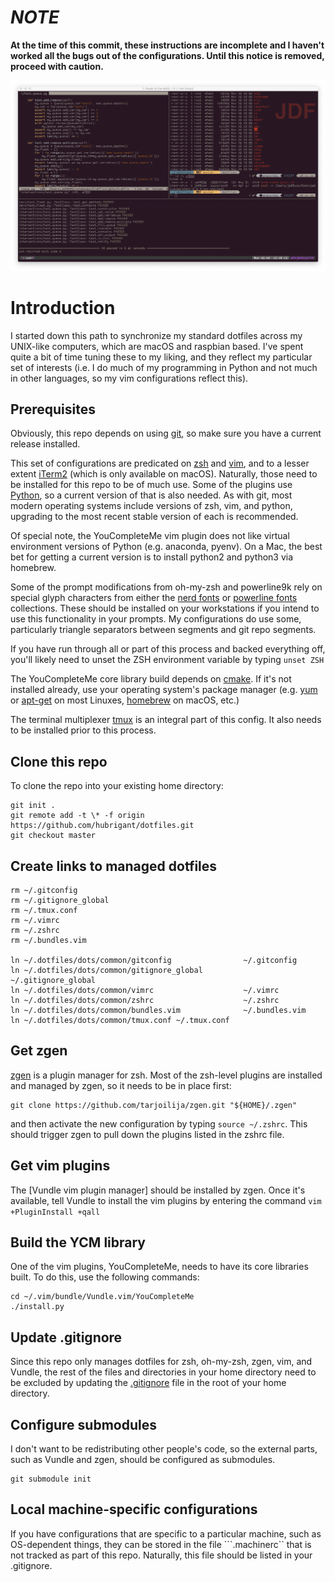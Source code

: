 # ***NOTE***
__At the time of this commit, these instructions are incomplete and I haven't worked all the bugs out of the configurations. Until this notice is removed, proceed with caution.__

![example screenshot](screenshot.png)

# Introduction
I started down this path to synchronize my standard dotfiles across my UNIX-like computers, which are macOS and raspbian based. I've spent quite a bit of time tuning these to my liking, and they reflect my particular set of interests (i.e. I do much of my programming in Python and not much in other languages, so my vim configurations reflect this).

## Prerequisites
Obviously, this repo depends on using [git](https://git-scm.com/), so make sure you have a current release installed.

This set of configurations are predicated on [zsh](https://www.zsh.org/) and [vim](https://www.vim.org/), and to a lesser extent [iTerm2](https://iterm2.com/) (which is only available on macOS). Naturally, those need to be installed for this repo to be of much use. Some of the plugins use [Python](https://www.python.org/), so a current version of that is also needed. As with git, most modern operating systems include versions of zsh, vim, and python, upgrading to the most recent stable version of each is recommended.

Of special note, the YouCompleteMe vim plugin does not like virtual environment versions of Python (e.g. anaconda, pyenv). On a Mac, the best bet for getting a current version is to install python2 and python3 via homebrew.

Some of the prompt modifications from oh-my-zsh and powerline9k rely on special glyph characters from either the [nerd fonts](https://nerdfonts.com/) or [powerline fonts](https://github.com/powerline/fonts) collections. These should be installed on your workstations if you intend to use this functionality in your prompts. My configurations do use some, particularly triangle separators between segments and git repo segments.

If you have run through all or part of this process and backed everything off, you'll likely need to unset the ZSH environment variable by typing ```unset ZSH```

The YouCompleteMe core library build depends on [cmake](https://cmake.org/). If it's not installed already, use your operating system's package manager (e.g. [yum](http://yum.baseurl.org/) or [apt-get](https://wiki.debian.org/Apt) on most Linuxes, [homebrew](https://brew.sh/) on macOS, etc.)

The terminal multiplexer [tmux](https://github.com/tmux/tmux/wiki) is an integral part of this config. It also needs to be installed prior to this process.

## Clone this repo
To clone the repo into your existing home directory:

```
git init .
git remote add -t \* -f origin https://github.com/hubrigant/dotfiles.git
git checkout master
```

## Create links to managed dotfiles
```
rm ~/.gitconfig
rm ~/.gitignore_global
rm ~/.tmux.conf
rm ~/.vimrc
rm ~/.zshrc
rm ~/.bundles.vim

ln ~/.dotfiles/dots/common/gitconfig                ~/.gitconfig
ln ~/.dotfiles/dots/common/gitignore_global         ~/.gitignore_global
ln ~/.dotfiles/dots/common/vimrc                    ~/.vimrc
ln ~/.dotfiles/dots/common/zshrc                    ~/.zshrc
ln ~/.dotfiles/dots/common/bundles.vim              ~/.bundles.vim
ln ~/.dotfiles/dots/common/tmux.conf ~/.tmux.conf
```

## Get zgen
[zgen](https://github.com/tarjoilija/zgen) is a plugin manager for zsh. Most of the zsh-level plugins are installed and managed by zgen, so it needs to be in place first:

```
git clone https://github.com/tarjoilija/zgen.git "${HOME}/.zgen"
```

and then activate the new configuration by typing ```source ~/.zshrc```. This should trigger zgen to pull down the plugins listed in the zshrc file.


## Get vim plugins
The [Vundle vim plugin manager] should be installed by zgen. Once it's available, tell Vundle to install the vim plugins by entering the command ```vim +PluginInstall +qall```

## Build the YCM library
One of the vim plugins, YouCompleteMe, needs to have its core libraries built. To do this, use the following commands:

```
cd ~/.vim/bundle/Vundle.vim/YouCompleteMe
./install.py
```
## Update .gitignore
Since this repo only manages dotfiles for zsh, oh-my-zsh, zgen, vim, and Vundle, the rest of the files and directories in your home directory need to be excluded by updating the [.gitignore](https://git-scm.com/docs/gitignore) file in the root of your home directory.

## Configure submodules
I don't want to be redistributing other people's code, so the external parts, such as Vundle and zgen, should be configured as submodules.

```
git submodule init
```

## Local machine-specific configurations
If you have configurations that are specific to a particular machine, such as OS-dependent things, they can be stored in the file ```.machinerc`` that is not tracked as part of this repo. Naturally, this file should be listed in your .gitignore.
